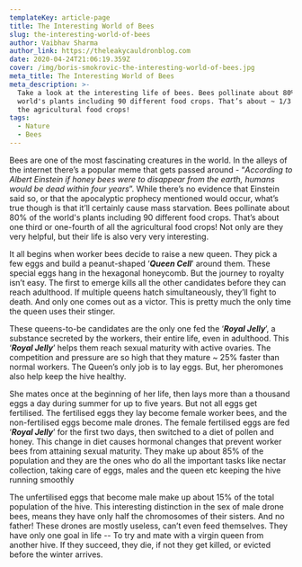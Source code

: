 ```yaml
---
templateKey: article-page
title: The Interesting World of Bees
slug: the-interesting-world-of-bees
author: Vaibhav Sharma
author_link: https://theleakycauldronblog.com
date: 2020-04-24T21:06:19.359Z
cover: /img/boris-smokrovic-the-interesting-world-of-bees.jpg
meta_title: The Interesting World of Bees
meta_description: >-
  Take a look at the interesting life of bees. Bees pollinate about 80% of the
  world's plants including 90 different food crops. That’s about ~ 1/3 of all
  the agricultural food crops!
tags:
  - Nature
  - Bees
---
```

Bees are one of the most fascinating creatures in the world. In the alleys of the internet there’s a popular meme that gets passed around - “*According to Albert Einstein if honey bees were to disappear from the earth, humans would be dead within four years*”. While there’s no evidence that Einstein said so, or that the apocalyptic prophecy mentioned would occur, what’s true though is that it’ll certainly cause mass starvation. Bees pollinate about 80% of the world's plants including 90 different food crops. That’s about one third or one-fourth of all the agricultural food crops! Not only are they very helpful, but their life is also very very interesting.

It all begins when worker bees decide to raise a new queen. They pick a few eggs and build a peanut-shaped ‘***Queen Cell***’ around them. These special eggs hang in the hexagonal honeycomb. But the journey to royalty isn’t easy. The first to emerge kills all the other candidates before they can reach adulthood. If multiple queens hatch simultaneously, they’ll fight to death. And only one comes out as a victor. This is pretty much the only time the queen uses their stinger.

These queens-to-be candidates are the only one fed the ‘***Royal Jelly***’, a substance secreted by the workers, their entire life, even in adulthood. This ‘***Royal Jelly***’ helps them reach sexual maturity with active ovaries. The competition and pressure are so high that they mature ~ 25% faster than normal workers. The Queen’s only job is to lay eggs. But, her pheromones also help keep the hive healthy.

She mates once at the beginning of her life, then lays more than a thousand eggs a day during summer for up to five years. But not all eggs get fertilised. The fertilised eggs they lay become female worker bees, and the non-fertilised eggs become male drones. The female fertilised eggs are fed ‘***Royal Jelly***’ for the first two days, then switched to a diet of pollen and honey. This change in diet causes hormonal changes that prevent worker bees from attaining sexual maturity. They make up about 85% of the population and they are the ones who do all the important tasks like nectar collection, taking care of eggs, males and the queen etc keeping the hive running smoothly

The unfertilised eggs that become male make up about 15% of the total population of the hive. This interesting distinction in the sex of male drone bees, means they have only half the chromosomes of their sisters. And no father! These drones are mostly useless, can’t even feed themselves. They have only one goal in life -- To try and mate with a virgin queen from another hive. If they succeed, they die, if not they get killed, or evicted before the winter arrives.
